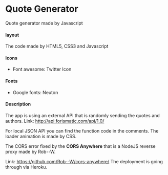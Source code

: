 # Quote Generator
Quote generator made by Javascript

#### layout
The code made by HTML5, CSS3 and Javascript

#### Icons

 - Font awesome: Twitter Icon

#### Fonts

 - Google fonts: Neuton

#### Description
The app is using an external API that is randomly sending the quotes and authors. 
Link: http://api.forismatic.com/api/1.0/

For local JSON API you can find the function code in the comments. 
The loader animation is made by CSS.

The CORS error fixed by the **CORS Anywhere** that is a NodeJS reverse proxy made by Rob--W.

Link: https://github.com/Rob--W/cors-anywhere/
The deployment is going through via Heroku.
